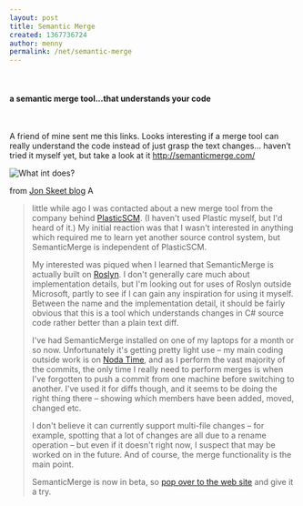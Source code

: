 ```yaml
---
layout: post
title: Semantic Merge
created: 1367736724
author: menny
permalink: /net/semantic-merge
---
```

<p>&nbsp;</p>
<h4>
	a <strong>semantic</strong> merge tool...that <strong>understands</strong> your code</h4>
<p>&nbsp;</p>
<p>A friend of mine sent me this links. Looks interesting if a merge tool can really understand the code instead of just grasp the text changes&hellip; haven&rsquo;t tried it myself yet, but take a look at it <a href="http://semanticmerge.com/">http://semanticmerge.com/</a></p>
<p><img alt="What int does?" src="http://semanticmerge.com/assets/img/pictures/location.png" /></p>
<p>from <a href="http://msmvps.com/blogs/jon_skeet/archive/2013/04/18/new-tool-to-play-with-semanticmerge.aspx?utm_source=feedburner&amp;utm_medium=feed&amp;utm_campaign=Feed%3A+JonSkeetCodingBlog+%28Jon+Skeet%27s+Coding+Blog%29&amp;utm_content=Google+Reader">Jon Skeet blog</a> A</p>
<blockquote>
	<p>little while ago I was contacted about a new merge tool from the company behind <a href="http://www.plasticscm.com/">PlasticSCM</a>. (I haven&#39;t used Plastic myself, but I&#39;d heard of it.) My initial reaction was that I wasn&#39;t interested in anything which required me to learn yet another source control system, but SemanticMerge is independent of PlasticSCM.</p>
	<p>My interested was piqued when I learned that SemanticMerge is actually built on <a href="http://en.wikipedia.org/wiki/Microsoft_Roslyn">Roslyn</a>. I don&#39;t generally care much about implementation details, but I&#39;m looking out for uses of Roslyn outside Microsoft, partly to see if I can gain any inspiration for using it myself. Between the name and the implementation detail, it should be fairly obvious that this is a tool which understands changes in C# source code rather better than a plain text diff.</p>
	<p>I&#39;ve had SemanticMerge installed on one of my laptops for a month or so now. Unfortunately it&#39;s getting pretty light use &ndash; my main coding outside work is on <a href="http://noda-time.googlecode.com/">Noda Time</a>, and as I perform the vast majority of the commits, the only time I really need to perform merges is when I&#39;ve forgotten to push a commit from one machine before switching to another. I&#39;ve used it for diffs though, and it seems to be doing the right thing there &ndash; showing which members have been added, moved, changed etc.</p>
	<p>I don&#39;t believe it can currently support multi-file changes &ndash; for example, spotting that a lot of changes are all due to a rename operation &ndash; but even if it doesn&#39;t right now, I suspect that may be worked on in the future. And of course, the merge functionality is the main point.</p>
	<p>SemanticMerge is now in beta, so <a href="http://semanticmerge.com/">pop over to the web site</a> and give it a try.</p>
</blockquote>
